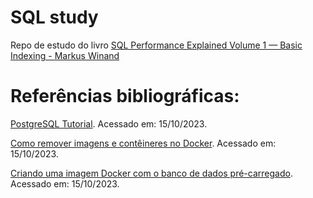 # SQL study
Repo de estudo do livro [SQL Performance Explained Volume 1 — Basic Indexing - Markus Winand](https://use-the-index-luke.com/)

# Referências bibliográficas:

[PostgreSQL Tutorial](https://www.postgresqltutorial.com/). Acessado em: 15/10/2023.

[Como remover imagens e contêineres no Docker](https://www.freecodecamp.org/portuguese/news/como-remover-imagens-e-conteineres-no-docker/). Acessado em: 15/10/2023.

[Criando uma imagem Docker com o banco de dados pré-carregado](https://medium.com/opensanca/criando-uma-imagem-docker-com-o-banco-de-dados-pr%C3%A9-carregado-5b97b7802007). Acessado em: 15/10/2023.
